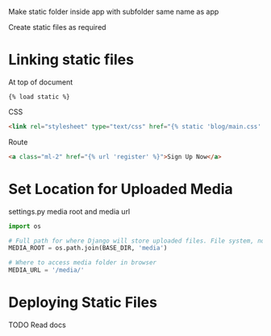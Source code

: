 Make static folder inside app with subfolder same name as app

Create static files as required

# Linking static files

At top of document
```
{% load static %}
```

CSS
```html
<link rel="stylesheet" type="text/css" href="{% static 'blog/main.css' %}">
```

Route
```html
<a class="ml-2" href="{% url 'register' %}">Sign Up Now</a>
```


# Set Location for Uploaded Media


settings.py
media root and media url

```python
import os

# Full path for where Django will store uploaded files. File system, not DB
MEDIA_ROOT = os.path.join(BASE_DIR, 'media')

# Where to access media folder in browser
MEDIA_URL = '/media/'
```



# Deploying Static Files

TODO Read docs
